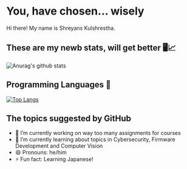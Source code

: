 # You, have chosen... wisely 

Hi there! My name is Shreyans Kulshrestha. 

## These are my newb stats, will get better 🖥️📈
![Anurag's github stats](https://github-readme-stats.vercel.app/api?username=ShreyansK2000&show_icons=true)
<!--
**ShreyansK2000/ShreyansK2000** is a ✨ _special_ ✨ repository because its `README.md` (this file) appears on your GitHub profile.-->
## Programming Languages :memo:
[![Top Langs](https://github-readme-stats.vercel.app/api/top-langs/?username=ShreyansK2000&layout=compact&hide=html,css)](https://github.com/anuraghazra/github-readme-stats)

## The topics suggested by GitHub
- 🔭 I’m currently working on way too many assignments for courses
- 🌱 I’m currently learning about topics in Cybersecurity, Firmware Development and Computer Vision
- 😄 Pronouns: he/him
- ⚡ Fun fact: Learning Japanese!

